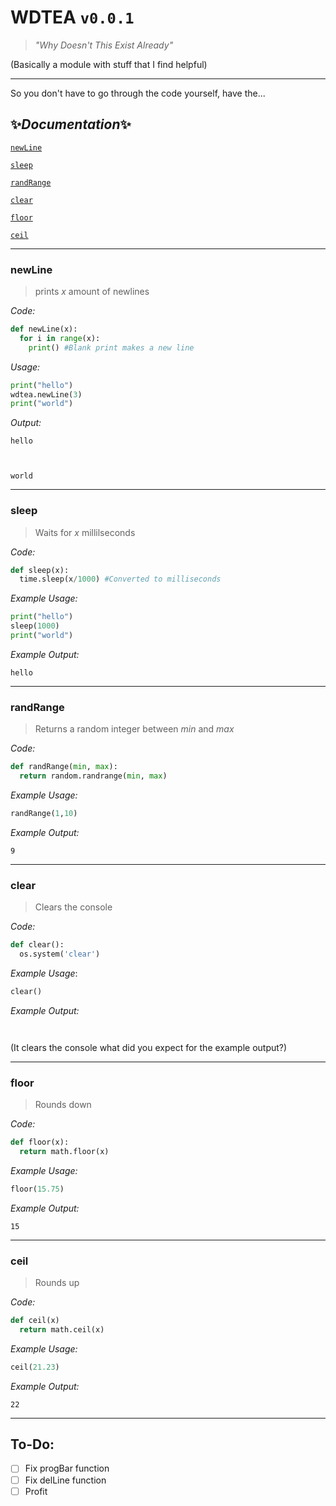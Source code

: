# WDTEA `v0.0.1`

> *"Why Doesn't This Exist Already"*
> 
(Basically a module with stuff that I find helpful)

---

So you don't have to go through the code yourself, have the...


## ✨*Documentation*✨

[`newLine`](#newLine)

[`sleep`](#sleep)

[`randRange`](#randRange)

[`clear`](#clear)

[`floor`](#floor)

[`ceil`](#ceil)

---

### newLine

> prints *x* amount of newlines

*Code:*

```py
def newLine(x):
  for i in range(x):
    print() #Blank print makes a new line
```
*Usage:*

```py
print("hello")
wdtea.newLine(3)
print("world")

```
*Output:*
```
hello



world
```

---

### sleep
> Waits for *x* millilseconds

*Code:*

```py
def sleep(x):
  time.sleep(x/1000) #Converted to milliseconds
```

*Example Usage:*

```py
print("hello")
sleep(1000)
print("world")

```
*Example Output:*

```
hello
```

---

### randRange
> Returns a random integer between *min* and *max*

*Code:*

```py
def randRange(min, max):
  return random.randrange(min, max)
```
*Example Usage:*

```py
randRange(1,10)
```
*Example Output:*

```
9
```
---

### clear
> Clears the console

*Code:*

```py
def clear():
  os.system('clear')
  ```
*Example Usage*:

```py
clear()
```

*Example Output:*

```
  
```
(It clears the console what did you expect for the example output?)

---

### floor
> Rounds down

*Code:*

```py
def floor(x):
  return math.floor(x)
```

*Example Usage:*

```py
floor(15.75)

```
*Example Output:*

```
15
```
---

### ceil
> Rounds up

*Code:*

```py
def ceil(x)
  return math.ceil(x)
```

*Example Usage:*

```py
ceil(21.23)
```

*Example Output:*

```
22
```

---

## To-Do:

 - [ ] Fix progBar function
 - [ ] Fix delLine function
 - [ ] Profit